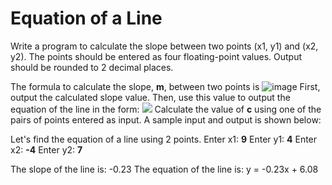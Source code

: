 # Equation of a Line

Write a program to calculate the slope between two points (x1, y1) and (x2, y2). The points should be entered as four floating-point values. Output should be rounded to 2 decimal places.

The formula to calculate the slope, **m**, between two points is
![image](https://i.ibb.co/xq2vgND/line.png)
First, output the calculated slope value. Then, use this value to output the equation of the line in the form:
![](https://i.ibb.co/TYG6v8P/lineeqn.png)
Calculate the value of **c** using one of the pairs of points entered as input. A sample input and output is shown below:

Let's find the equation of a line using 2 points.
Enter x1: **9**
Enter y1: **4**
Enter x2: **-4**
Enter y2: **7**

The slope of the line is: -0.23
The equation of the line is: y = -0.23x + 6.08 
